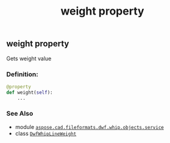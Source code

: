 ﻿---
title: weight property
second_title: Aspose.CAD for Python via .NET API References
description: 
type: docs
weight: 40
url: /aspose.cad.fileformats.dwf.whip.objects.service/dwfwhiplineweight/weight/
is_root: false
---

## weight property


Gets weight value
### Definition:
```python
@property
def weight(self):
    ...
```

### See Also
* module [`aspose.cad.fileformats.dwf.whip.objects.service`](../../)
* class [`DwfWhipLineWeight`](/cad/python-net/aspose.cad.fileformats.dwf.whip.objects.service/dwfwhiplineweight)
